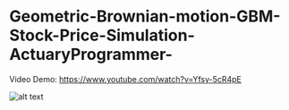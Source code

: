 
# Geometric-Brownian-motion-GBM-Stock-Price-Simulation-ActuaryProgrammer-

Video Demo: https://www.youtube.com/watch?v=Yfsy-5cR4pE


![alt text](https://github.com/YaokunLin/Geometric-Brownian-motion-GBM-Stock-Price-Simulation-ActuaryProgrammer-/blob/main/Capture.PNG?raw=true)
